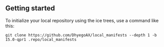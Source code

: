 Getting started
---------------

To initialize your local repository using the ice trees, use a command like this:
```
git clone https://github.com/DhyegoAX/local_manifests --depth 1 -b 15.0-qpr1 .repo/local_manifests
```
